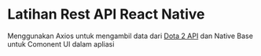 # Latihan Rest API React Native

Menggunakan Axios untuk mengambil data dari [Dota 2 API][api_url] dan Native Base untuk Comonent UI dalam apliasi


[api_url]: https://api.opendota.com/api